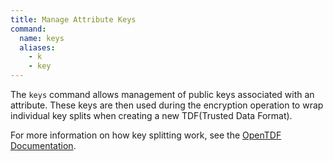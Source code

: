 ```yaml
---
title: Manage Attribute Keys
command:
  name: keys
  aliases:
    - k
    - key
---
```


The `keys` command allows management of public keys associated with an attribute. These keys are then used during the encryption operation to wrap individual key splits when creating a new TDF(Trusted Data Format).

For more information on how key splitting work, see the [OpenTDF Documentation](https://opentdf.io/components/policy/key_access_grants).
